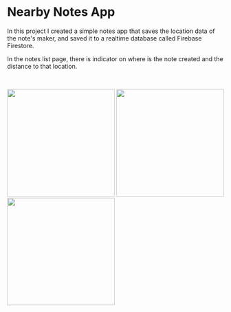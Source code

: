 # Nearby Notes App

In this project I created a simple notes app that saves the location data of the note's maker, and saved it to a realtime database called Firebase Firestore.

In the notes list page, there is indicator on where is the note created and the distance to that location.

<br>
<p>
<img src=https://user-images.githubusercontent.com/74503671/187009050-53bcae87-5006-4834-a116-7a57cadb2c90.png width=250 />
<img src=https://user-images.githubusercontent.com/74503671/187009056-faadb345-0723-4a7f-b950-d4ba66138cbd.png width=250 />
<img src=https://user-images.githubusercontent.com/74503671/187009060-853485a6-0f19-44dd-86cc-4e1f17b41d1e.png width=250 />
</p>
